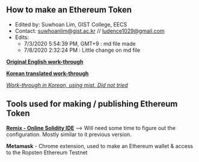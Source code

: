 ## How to make an Ethereum Token

 - Edited by: Suwhoan Lim, GIST College, EECS
 - Contact: suwhoanlim@gist.ac.kr // ludence1029@gmail.com
 - Edits:
	 - 7/3/2020 5:54:39 PM, GMT+9 : md file made
	 - 7/8/2020 2:32:24 PM : Little change on md file

**[Original English work-through](https://hashnode.com/post/how-to-build-your-own-ethereum-based-erc20-token-and-launch-an-ico-in-next-20-minutes-cjbcpwzec01c93awtbij90uzn)**


**[Korean translated work-through](https://ihpark92.tistory.com/35)**



*[Work-through in Korean, using mist. Did not tried](https://medium.com/@kimjunyong/9-%EC%8B%A4%EC%8A%B5-%EB%8F%99%EB%84%A4-%EC%95%84%EC%A0%80%EC%94%A8%EB%8F%84-%ED%95%A0-%EC%88%98-%EC%9E%88%EB%8A%94-%EC%95%84%EB%AC%B4%EA%B8%B0%EB%8A%A5%EC%97%86%EB%8A%94-%ED%86%A0%ED%81%B0-%EB%A7%8C%EB%93%A4%EA%B8%B0-461463eba08b)*


Tools used for making / publishing Ethereum Token
--


**[Remix - Online Solidity IDE](http://remix.ethereum.org/)** --> Will need some time to figure out the configuration. Mostly similar to it previous version.

**Metamask** - Chrome extension, used to make an Ethereum wallet & access to the Ropsten Ethereum Testnet
